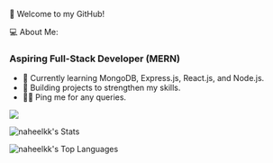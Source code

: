 👋 Welcome to my GitHub!

💻 About Me:

### Aspiring Full-Stack Developer (MERN)

- 🌱 Currently learning MongoDB, Express.js, React.js, and Node.js.
- 💼 Building projects to strengthen my skills.
- 🧑‍💻 Ping me for any queries.


[![](https://github.com/naheelkk)](https://www.linkedin.com/in/naheel-kk/)

![naheelkk's Stats](https://github-readme-stats.vercel.app/api?username=naheelkk&theme=vue-dark&show_icons=true&hide_border=false&count_private=true)


![naheelkk's Top Languages](https://github-readme-stats.vercel.app/api/top-langs/?username=naheelkk&theme=vue-dark&show_icons=true&hide_border=false&layout=compact)

